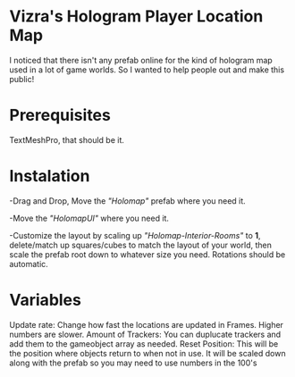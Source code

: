 # Vizra's Hologram Player Location Map
I noticed that there isn't any prefab online for the kind of hologram map used in a lot of game worlds. So I wanted to help people out and make this public!

# Prerequisites
TextMeshPro, that should be it.

# Instalation
-Drag and Drop, Move the _"Holomap"_ prefab where you need it.

-Move the _"HolomapUI"_ where you need it.

-Customize the layout by scaling up _"Holomap-Interior-Rooms"_ to **1**, delete/match up squares/cubes to match the layout of your world, then scale the prefab root down to whatever size you need. Rotations should be automatic.

# Variables
Update rate: Change how fast the locations are updated in Frames. Higher numbers are slower.
Amount of Trackers: You can duplucate trackers and add them to the gameobject array as needed.
Reset Position: This will be the position where objects return to when not in use. It will be scaled down along with the prefab so you may need to use numbers in the 100's
